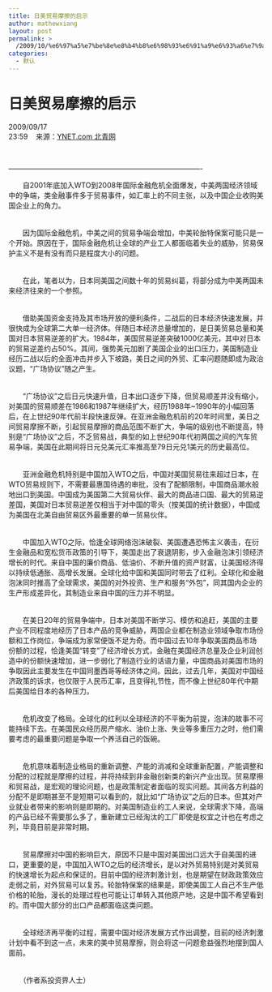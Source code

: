 ```yaml
---
title: 日美贸易摩擦的启示
author: mathewxiang
layout: post
permalink: >
  /2009/10/%e6%97%a5%e7%be%8e%e8%b4%b8%e6%98%93%e6%91%a9%e6%93%a6%e7%9a%84%e5%90%af%e7%a4%ba/
categories:
  - 默认
---
```

<div>
  <h1>
    日美贸易摩擦的启示
  </h1>
  
  <p>
    2009/09/17<br /> 23:59    来源：<a href="http://www.ynet.com/">YNET.com 北青网</a> 
  </p>
  
  <p>
     
  </p>
  
  <p>
    ———————————————————————————-
  </p>
</div>

<div>
  　　自2001年底加入WTO到2008年国际金融危机全面爆发，中美两国经济领域中的争端，类金融事件多于贸易事件，如汇率上的不同主张，以及中国企业收购美国企业上的角力。<br /><br /><br /> 　　因为国际金融危机，中美之间的贸易争端会增加，中美轮胎特保案可能只是一个开始。原因在于，国际金融危机让全球的产业工人都面临着失业的威胁，贸易保护主义不是有没有而只是程度大小的问题。<br /><br /><br /> 　　在此，笔者以为，日本同美国之间数十年的贸易纠葛，将部分成为中美两国未来经济往来的一个参照。<br /><br /><br /> 　　借助美国资金支持及其市场开放的便利条件，二战后的日本经济快速发展，并很快成为全球第二大单一经济体。伴随日本经济总量增加的，是日美贸易总量和美国对日本贸易逆差的扩大。1984年，美国贸易逆差突破1000亿美元，其中对日本的贸易逆差约占50%。其间，强势美元加剧了美国企业的出口压力，美国制造业经历二战以后的全面冲击并步入下坡路，美日之间的外贸、汇率问题随即成为政治议题，“广场协议”随之产生。<br /><br /><br /> 　　“广场协议”之后日元快速升值，日本出口逐步下降，但贸易顺差并没有缩小，对美国的贸易顺差在1986和1987年继续扩大，经历1988年~1990年的小幅回落后，在上世纪90年代前半段快速反弹。在亚洲金融危机前的20年时间里，美日之间贸易摩擦不断，引起贸易摩擦的商品范围不断扩大，争端的级别也不断提高，特别是“广场协议”之后，不乏贸易战，典型的如上世纪90年代初两国之间的汽车贸易争端，美国在此期间将日元兑美元汇率推高至79日元兑1美元的历史最高位。<br /><br /><br /> 　　亚洲金融危机特别是中国加入WTO之后，中国对美国贸易往来超过日本，在WTO贸易规则下，不需要最惠国待遇的审批，没有了配额限制，中国商品潮水般地出口到美国。中国成为美国第二大贸易伙伴、最大的商品进口国、最大的贸易逆差国，美国对日本贸易逆差仅相当于对中国的零头（按美国的统计数据），中国成为美国在北美自由贸易区外最重要的单一贸易伙伴。<br /><br /><br /> 　　中国加入WTO之际，恰逢全球网络泡沫破裂、美国遭遇恐怖主义袭击，在衍生金融品和宽松货币政策的引导下，美国走出了衰退阴影，步入金融泡沫引领经济增长的时代。来自中国的廉价商品、低油价、不断升值的资产财富，让美国经济得以持续低通胀、高增长发展。全球化给中国和美国同时带去了红利。全球化和金融泡沫同时推高了全球需求，美国的对外投资、生产和服务“外包”，同其国内企业的生产形成差异化，其制造业来自中国的压力并不明显。<br /><br /><br /> 　　在美日20年的贸易争端中，日本对美国不断学习、模仿和追赶，美国的主要产业不同程度地经历了日本产品的竞争威胁，两国企业都在制造业领域争取市场份额和工作岗位，争端成为家常便饭不足为奇。而中国过去10年争取美国商品市场份额的过程，恰逢美国“转变”了经济增长方式，金融在美国经济总量及企业利润创造中的份额快速增加，进一步弱化了制造行业的话语力量，中国商品对美国市场的争取因此主要发生在中国同墨西哥等经济体之间。因此，过去几年，美国对中国经济政策的诉求，也仅限于人民币汇率，且变得礼节性，而不像上世纪80年代中期后美国给日本的各种压力。<br /><br /><br /> 　　危机改变了格局。全球化的红利以全球经济的不平衡为前提，泡沫的故事不可能持续下去。在美国民众经历房产缩水、油价上涨、失业等多重压力之时，他们需要考虑的最重要问题是争取一个养活自己的饭碗。<br /><br /><br /> 　　危机意味着制造业格局的重新调整、产能的消减和全球重新配置，产能调整和分配的过程就是摩擦的过程，并将持续到非金融创新类的新兴产业出现。贸易摩擦和贸易战，是宏观的理论问题，也是政策制定者面临的现实问题。其间各方利益的分配不是即期甚至不是短期可以看到的，就比如“广场协议”之后的日本。但其对产业就业者带来的影响则是即期的。对美国制造业的工人来说，全球需求下降，高端的产品已经不需要那么多了，重新建立已经淘汰的工厂即使是权宜之计也在考虑之列，毕竟目前是非常时期。<br /><br /><br /> 　　贸易摩擦对中国的影响巨大，原因不只是中国对美国出口远大于自美国的进口，更重要的是，中国加入WTO之后的经济增长，是以对外贸易特别是对美贸易的快速增长为起点和保证的。目前中国的经济刺激计划，也是期望在财政政策效应走弱之前，对外贸易可以复苏。轮胎特保案的结果是，即使美国工人自己不生产低价格的轮胎，漫长的处理过程也可能让订单转入其他原产地，这是中国不希望看到的。而中国大部分的出口产品都面临这类问题。<br /><br /><br /> 　　全球经济再平衡的过程，需要中国对经济发展方式作出调整，目前的经济刺激计划中看不到这一点，未来的美中贸易摩擦，则会将这一问题愈益强烈地摆到国人面前。<br /><br /><br /> 　　（作者系投资界人士）<br /><br />
</div>